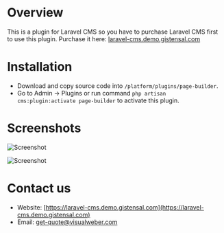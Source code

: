 # Overview
This is a plugin for Laravel CMS so you have to purchase Laravel CMS first to use this plugin. 
Purchase it here: [laravel-cms.demo.gistensal.com](https://mailto:get-quote@visualweber.co)

# Installation
- Download and copy source code into `/platform/plugins/page-builder`.
- Go to Admin -> Plugins or run command `php artisan cms:plugin:activate page-builder` to activate this plugin.

# Screenshots

![Screenshot](https://raw.githubusercontent.com/vswb/page-builder/master/public/images/screenshot-1.png)

![Screenshot](https://raw.githubusercontent.com/vswb/page-builder/master/public/images/screenshot-2.png)

# Contact us
- Website: [https://laravel-cms.demo.gistensal.com](https://laravel-cms.demo.gistensal.com)
- Email: [get-quote@visualweber.com](mailto:get-quote@visualweber.com)
